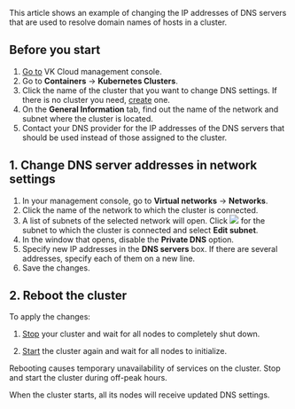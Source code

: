 This article shows an example of changing the IP addresses of DNS servers that are used to resolve domain names of hosts in a cluster.

## Before you start

1. [Go to](https://msk.cloud.vk.com/app/en/) VK Cloud management console.
1. Go to **Containers** → **Kubernetes Clusters**.
1. Click the name of the cluster that you want to change DNS settings. If there is no cluster you need, [create](../../../instructions/create-cluster) one.
1. On the **General Information** tab, find out the name of the network and subnet where the cluster is located.
1. Contact your DNS provider for the IP addresses of the DNS servers that should be used instead of those assigned to the cluster.

## 1. Change DNS server addresses in network settings

1. In your management console, go to **Virtual networks** → **Networks**.
1. Click the name of the network to which the cluster is connected.
1. A list of subnets of the selected network will open. Click ![ ](/en/assets/more-icon.svg "inline") for the subnet to which the cluster is connected and select **Edit subnet**.
1. In the window that opens, disable the **Private DNS** option.
1. Specify new IP addresses in the **DNS servers** box. If there are several addresses, specify each of them on a new line.
1. Save the changes.

## 2. Reboot the cluster

To apply the changes:

1. [Stop](../../../instructions/manage-cluster#stop) your cluster and wait for all nodes to completely shut down.

1. [Start](../../../instructions/manage-cluster#start) the cluster again and wait for all nodes to initialize.

<warn>

Rebooting causes temporary unavailability of services on the cluster. Stop and start the cluster during off-peak hours.

</warn>

When the cluster starts, all its nodes will receive updated DNS settings.
